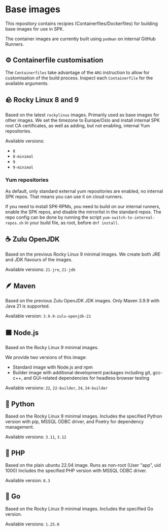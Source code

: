 # Base images

This repository contains recipies (Containerfiles/Dockerfiles) for building base images for use in SPK.

The container images are currently built using `podman` on internal GitHub Runners.

## ⚙️ Containerfile customisation

The `Containerfiles` take advantage of the `ARG` instruction to allow for customisation of the build process.
Inspect each `Containerfile` for the available arguments.

## 🪨 Rocky Linux 8 and 9

Based on the latest `rockylinux` images.
Primarily used as base images for other images.
We set the timezone to Europe/Oslo and install internal SPK root CA certificates,
as well as adding, but not enabling, internal Yum repositories.

Available versions:

* `8`
* `8-minimal`
* `9`
* `9-minimal`

### Yum repositories

As default, only standard external yum repositories are enabled, no internal SPK repos.
That means you can use it on cloud runners.

If you need to install SPK-RPMs, you need to build on our internal runners,
enable the SPK repos, and disable the mirrorlist in the standard repos.
The repo config can be done by running the script `yum-switch-to-internal-repos.sh`
in your build file, as root, before `dnf install`.

## ☕️ Zulu OpenJDK

Based on the previous Rocky Linux 9 minimal images.
We create both JRE and JDK flavours of the images.

Available versions: `21-jre`, `21-jdk`

## 🪶 Maven

Based on the previous Zulu OpenJDK JDK images.
Only Maven 3.9.9 with Java 21 is supported.

Available version: `3.9.9-zulu-openjdk-21`

## 🟩 Node.js

Based on the Rocky Linux 9 minimal images.

We provide two versions of this image:

* Standard image with Node.js and npm
* Builder image with additional development packages including git, gcc-c++,
  and GUI-related dependencies for headless browser testing

Available versions: `22`, `22-builder`, `24`, `24-builder`

## 🐍 Python

Based on the Rocky Linux 9 minimal images.
Includes the specified Python version with pip, MSSQL ODBC driver, and Poetry for dependency management.

Available versions: `3.11`, `3.12`

## 🐘 PHP

Based on the plain ubuntu 22.04 image. Runs as non-root (User "app", uid 1000)
Includes the specified PHP version with MSSQL ODBC driver.

Available version: `8.3`

## 🐹 Go

Based on the Rocky Linux 9 minimal images.
Includes the specified Go version.

Available versions: `1.25.0`
